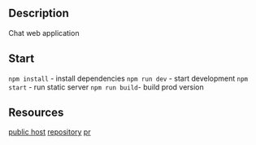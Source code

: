 ## Description
Chat web application

## Start
`npm install` - install dependencies
`npm run dev` - start development
`npm start` - run static server
`npm run build`- build prod version 

## Resources
[public host](https://nervous-curran-12c529.netlify.app/)
[repository](https://github.com/AndreySukhov/middle.messenger.praktikum.yandex)
[pr](https://github.com/AndreySukhov/middle.messenger.praktikum.yandex/pull/1)
